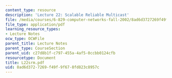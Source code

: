 ```yaml
---
content_type: resource
description: 'Lecture 22: Scalable Reliable Multicast'
file: /media/courses/6-829-computer-networks-fall-2002/8ad6d3727269f49f9f678fd823c8957c_L22srm.pdf
file_type: application/pdf
learning_resource_types:
- Lecture Notes
ocw_type: OCWFile
parent_title: Lecture Notes
parent_type: CourseSection
parent_uid: c27d8b1f-c797-455a-4af5-0ccbb0124cfb
resourcetype: Document
title: L22srm.pdf
uid: 8ad6d372-7269-f49f-9f67-8fd823c8957c
---
```

